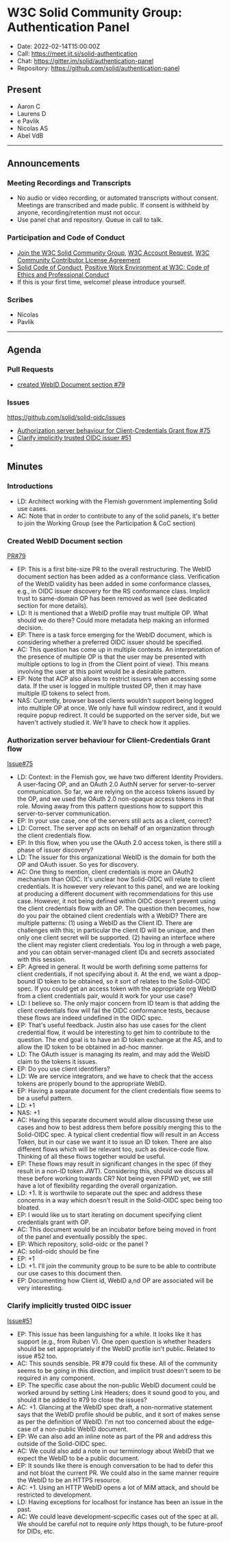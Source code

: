 # W3C Solid Community Group: Authentication Panel

* Date: 2022-02-14T15:00:00Z
* Call: https://meet.jit.si/solid-authentication
* Chat: https://gitter.im/solid/authentication-panel
* Repository: https://github.com/solid/authentication-panel


## Present
* Aaron C
* Laurens D
* e Pavlik
* Nicolas AS
* Abel VdB

---

## Announcements

### Meeting Recordings and Transcripts
* No audio or video recording, or automated transcripts without consent. Meetings are transcribed and made public. If consent is withheld by anyone, recording/retention must not occur.
* Use panel chat and repository. Queue in call to talk.


### Participation and Code of Conduct
* [Join the W3C Solid Community Group](https://www.w3.org/community/solid/join), [W3C Account Request](http://www.w3.org/accounts/request), [W3C Community Contributor License Agreement](https://www.w3.org/community/about/agreements/cla/)
* [Solid Code of Conduct](https://github.com/solid/process/blob/master/code-of-conduct.md), [Positive Work Environment at W3C: Code of Ethics and Professional Conduct](https://github.com/solid/process/blob/master/code-of-conduct.md)
* If this is your first time, welcome! please introduce yourself.


### Scribes
* Nicolas
* Pavlik

---

## Agenda

### Pull Requests

* [created WebID Document section #79](https://github.com/solid/solid-oidc/pull/79)


### Issues
https://github.com/solid/solid-oidc/issues

* [Authorization server behaviour for Client-Credentials Grant flow #75](https://github.com/solid/solid-oidc/issues/75) 
* [Clarify implicitly trusted OIDC issuer #51](https://github.com/solid/solid-oidc/issues/51)
* 

## Minutes

### Introductions

* LD: Architect working with the Flemish government implementing Solid use cases.
* AC: Note that in order to contribute to any of the solid panels, it's better to join the Working Group (see the Participation & CoC section)

### Created WebID Document section

[PR#79](https://github.com/solid/solid-oidc/pull/79)

* EP: This is a first bite-size PR to the overall restructuring. The WebID document section has been added as a conformance class. Verification of the WebID validity has been added in some conformance classes, e.g., in OIDC issuer discovery for the RS conformance class. Implicit trust to same-domain OP has been removed as well (see dedicated section for more details). 
* LD: It is mentioned that a WebID profile may trust multiple OP. What should we do there? Could more metadata help making an informed decision.
* EP: There is a task force emerging for the WebID document, which is considering whether a preferred OIDC issuer should be specified.
* AC: This question has come up in multiple contexts. An interpretation of the presence of multiple OP is that the user may be presented with multiple options to log in (from the Client point of view). This means involving the user at this point would be a desirable pattern.
* EP: Note that ACP also allows to restrict issuers when accessing some data. If the user is logged in multiple trusted OP, then it may have multiple ID tokens to select from.
* NAS: Currently, browser based clients wouldn't support being logged into multiple OP at once. We only have full window redirect, and it would require popup redirect. It could be supported on the server side, but we haven't actively studied it. We'll have to check how it applies.

### Authorization server behaviour for Client-Credentials Grant flow

[Issue#75](https://github.com/solid/solid-oidc/issues/75)

* LD: Context: in the Flemish gov, we have two different Identity Providers. A user-facing OP, and an OAuth 2.0 AuthN server for server-to-server communication. So far, we are relying on the access tokens issued by the OP, and we used the OAuth 2.0 non-opaque access tokens in that role. Moving away from this pattern questions how to support this server-to-server communication. 
* EP: In your use case, one of the servers still acts as a client, correct?
* LD: Correct. The server app acts on behalf of an organization through the client credentials flow.
* EP: In this flow, when you use the OAuth 2.0 access token, is there still a phase of issuer discovery?
* LD: The issuer for this organizational WebID is the domain for both the OP and OAuth issuer. So yes for discovery.
* AC: One thing to mention, client credentials is more an OAuth2 mechanism than OIDC. It's unclear how Solid-OIDC will relate to client credentials. It is however very relevant to this panel, and we are looking at producing a different document with recommendations for this use case. However, it not being defined within OIDC doesn't prevent using the client credentials flow with an OP. The question then becomes, how do you pair the obtained client credentials with a WebID? There are multiple patterns: (1) using a WebID as the Client ID. There are challenges with this; in particular the client ID will be unique, and then only one client secret will be supported. (2) having an interface where the client may register client credentials. You log in through a web page, and you can obtain server-managed client IDs and secrets associated with this session.
* EP: Agreed in general. It would be worth defining some patterns for client credentials, if not specifying about it. At the end, we want a dpop-bound ID token to be obtained, so it sort of relates to the Solid-OIDC spec. If you could get an access token with the appropriate org WebID from a client credentials pair, would it work for your use case?
* LD: I believe so. The only major concern from ID team is that adding the client credentials flow will fail the OIDC conformance tests, because these flows are indeed undefined in the OIDC spec.
* EP: That's useful feedback. Justin also has use cases for the client credential flow, it would be interesting to get him to contribute to the question. The end goal is to have an ID token exchange at the AS, and to allow the ID token to be obtained in ad-hoc manner.
* LD: The OAuth issuer is managing its realm, and may add the WebID claim to the tokens it issues.
* EP: Do you use client identifiers?
* LD: We are service integrators, and we have to check that the access tokens are properly bound to the appropriate WebID.
* EP: Having a separate document for the client credentials flow seems to be a useful pattern.
* LD: +1
* NAS: +1
* AC: Having this separate document would allow discussing these use cases and how to best address them before possibly merging this to the Solid-OIDC spec. A typical client credential flow will result in an Access Token, but in our case we want it to issue an ID token. There are also different flows which will be relevant too, such as device-code flow. Thinking of all these flows together would be useful.
* EP: These flows may result in significant changes in the spec (if they result in a non-ID token JWT). Considering this, should we discuss all these before working towards CR? Not being even FPWD yet, we still have a lot of flexibility regarding the overall organization.
* LD: +1. It is worthwile to separate out the spec and address these concerns in a way which doesn't result in the Solid-OIDC spec being too bloated.
* EP: I would like us to start iterating on document specifying client credentials grant with OP.
* AC: This document would be an incubator before being moved in front of the panel and eventually possibly the spec.
* EP: Which repository, solid-oidc or the panel ?
* AC: solid-oidc should be fine
* EP: +1
* LD: +1. I'll join the community group to be sure to be able to contribute our use cases to this document then.
* EP: Documenting how Client id, WebID a,nd OP are associated will be very interesting.

### Clarify implicitly trusted OIDC issuer

[Issue#51](https://github.com/solid/solid-oidc/issues/51)

* EP: This issue has been languishing for a while. It looks like it has support (e.g., from Ruben V). One open question is whether headers should be set appropriately if the WebID profile isn't public. Related to issue #52 too.
* AC: This sounds sensible. PR #79 could fix these. All of the community seems to be going in this direction, and implicit trust doesn't seem to be required in any component.
* EP: The specific case about the non-public WebID document could be worked around by setting Link Headers; does it sound good to you, and should it be added to #79 to close the issues?
* AC: +1. Glancing at the WebID spec draft, a non-normative statement says that the WebID profile should be public, and it sort of makes sense as per the definition of WebID. I'm not too concerned about the edge-case of a non-public WebID document.
* EP: We can also add an inline note as part of the PR and address this outside of the Solid-OIDC spec.
* AC: We could also add a note in our terminology about WebID that we expect the WebID to be a public document.
* EP: It sounds like there is enough conversation to be had to defer this and not bloat the current PR. We could also in the same manner require the WebID to be an HTTPS resource.
* AC: +1. Using an HTTP WebID opens a lot of MiM attack, and should be restricted to development.
* LD: Having exceptions for localhost for instance has been an issue in the past.
* AC: We could leave development-scpecific cases out of the spec at all. We should be careful not to require *only* https though, to be future-proof for DIDs, etc.
